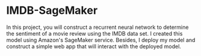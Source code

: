 # IMDB-SageMaker
In this project, you will construct a recurrent neural network to determine the sentiment of a movie review using the IMDB data set. 
I created this model using Amazon's SageMaker service. Besides, I deploy my model and construct a simple web app that will interact with the deployed model.
